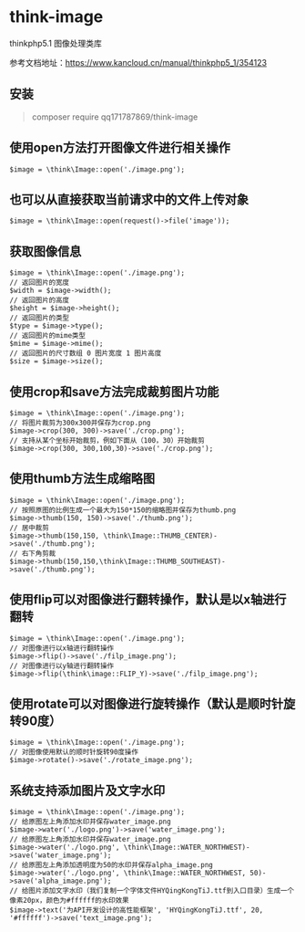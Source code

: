 # think-image
thinkphp5.1 图像处理类库

参考文档地址：https://www.kancloud.cn/manual/thinkphp5_1/354123

## 安装
> composer require qq171787869/think-image


## 使用open方法打开图像文件进行相关操作
~~~
$image = \think\Image::open('./image.png');
~~~

## 也可以从直接获取当前请求中的文件上传对象
~~~
$image = \think\Image::open(request()->file('image'));
~~~

## 获取图像信息
~~~
$image = \think\Image::open('./image.png');
// 返回图片的宽度
$width = $image->width(); 
// 返回图片的高度
$height = $image->height(); 
// 返回图片的类型
$type = $image->type(); 
// 返回图片的mime类型
$mime = $image->mime(); 
// 返回图片的尺寸数组 0 图片宽度 1 图片高度
$size = $image->size(); 
~~~

## 使用crop和save方法完成裁剪图片功能
~~~
$image = \think\Image::open('./image.png');
// 将图片裁剪为300x300并保存为crop.png
$image->crop(300, 300)->save('./crop.png');
// 支持从某个坐标开始裁剪，例如下面从（100，30）开始裁剪
$image->crop(300, 300,100,30)->save('./crop.png');
~~~

## 使用thumb方法生成缩略图
~~~
$image = \think\Image::open('./image.png');
// 按照原图的比例生成一个最大为150*150的缩略图并保存为thumb.png
$image->thumb(150, 150)->save('./thumb.png');
// 居中裁剪
$image->thumb(150,150, \think\Image::THUMB_CENTER)->save('./thumb.png');
// 右下角剪裁
$image->thumb(150,150,\think\Image::THUMB_SOUTHEAST)->save('./thumb.png');
~~~

## 使用flip可以对图像进行翻转操作，默认是以x轴进行翻转
~~~
$image = \think\Image::open('./image.png');
// 对图像进行以x轴进行翻转操作
$image->flip()->save('./filp_image.png');
// 对图像进行以y轴进行翻转操作
$image->flip(\think\image::FLIP_Y)->save('./filp_image.png');
~~~

## 使用rotate可以对图像进行旋转操作（默认是顺时针旋转90度）
~~~
$image = \think\Image::open('./image.png');
// 对图像使用默认的顺时针旋转90度操作
$image->rotate()->save('./rotate_image.png');
~~~

## 系统支持添加图片及文字水印
~~~
$image = \think\Image::open('./image.png');
// 给原图左上角添加水印并保存water_image.png
$image->water('./logo.png')->save('water_image.png'); 
// 给原图左上角添加水印并保存water_image.png
$image->water('./logo.png', \think\Image::WATER_NORTHWEST)->save('water_image.png');
// 给原图左上角添加透明度为50的水印并保存alpha_image.png
$image->water('./logo.png', \think\Image::WATER_NORTHWEST, 50)->save('alpha_image.png');
// 给图片添加文字水印（我们复制一个字体文件HYQingKongTiJ.ttf到入口目录）生成一个像素20px，颜色为#ffffff的水印效果
$image->text('为API开发设计的高性能框架', 'HYQingKongTiJ.ttf', 20, '#ffffff')->save('text_image.png');
~~~
